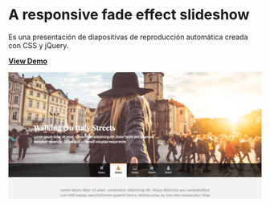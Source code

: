 # A responsive fade effect slideshow

Es una presentación de diapositivas de reproducción automática creada con CSS y jQuery. 

 

[**View Demo**](https://animatedslides-production.up.railway.app/)

![JS + CSS Clock](./imgs/demo-fade-slideshow.png)
